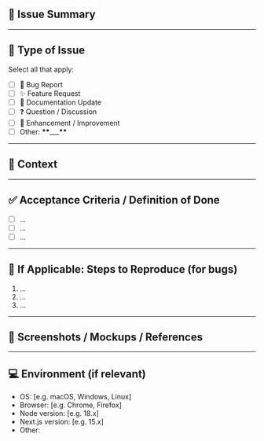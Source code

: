 ## 📌 Issue Summary

<!-- A clear and concise description of the issue, idea, or feature request -->

---

## 🧩 Type of Issue

Select all that apply:

- [ ] 🐞 Bug Report
- [ ] ✨ Feature Request
- [ ] 📝 Documentation Update
- [ ] ❓ Question / Discussion
- [ ] 🔧 Enhancement / Improvement
- [ ] Other: ****\*\*****\_\_\_****\*\*****

---

## 🧠 Context

<!-- Why is this issue important? What problem does it solve, or what value does it add? -->

---

## ✅ Acceptance Criteria / Definition of Done

<!-- What needs to be true for this to be considered complete? -->

- [ ] ...
- [ ] ...
- [ ] ...

---

## 🧪 If Applicable: Steps to Reproduce (for bugs)

1. ...
2. ...
3. ...

---

## 📸 Screenshots / Mockups / References

<!-- Add screenshots, sketches, design files, or reference links here -->

---

## 💻 Environment (if relevant)

- OS: [e.g. macOS, Windows, Linux]
- Browser: [e.g. Chrome, Firefox]
- Node version: [e.g. 18.x]
- Next.js version: [e.g. 15.x]
- Other:
